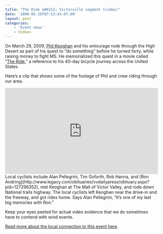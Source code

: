 ```yaml
---
title: "The Ride &#8212; Victorville segment (video)"
date: '2009-03-29T07:53:43-07:00'
layout: post
categories:
    - 'Event news'
    - Videos
---
```


On March 29, 2009, [Phil Keoghan](https://en.wikipedia.org/wiki/Phil_Keoghan) and his entourage rode through the High Desert as part of his quest to “do something” before he turned forty, while raising money to fight MS. He memorialized this quest in a movie called “[The Ride](https://philkeoghan.com/),” a reference to his 40-day bicycle journey across the United States.

Here’s a clip that shows some of the footage of Phil and crew riding through our area.

<div style="position: relative; padding-bottom: 56.25%; overflow: hidden;"><iframe allowfullscreen="allowfullscreen" frameborder="0" height="100%" loading="lazy" scrolling="auto" src="https://content.jwplatform.com/players/QGwDJ4ux-YZJT0Rh5.html" style="position: absolute;" width="100%"></iframe></div>Local cyclists include Alan Pellegrini, Tim Goforth, Rob Hanna, and [Ron Andring](http://www.legacy.com/obituaries/vvdailypress/obituary.aspx?pid=127296352), met Keoghan at The Mall of Victor Valley, and rode down National trails highway. The local cyclists left Keoghan near the drive-in and the freeway, and got rides home. Says Alan Pellegrini, “It’s one of my last big memories with Ron.”

Keep your eyes peeled for actual video evidence that we do sometimes have to contend with wind events.

[Read more about the local connection to this event here](/2009/03/amazing-race-host-stops-in-victorville-as-he-bikes-across-america/ "Amazing Race host stops in Victorville as he bikes across America").